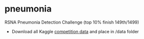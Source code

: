 # pneumonia

RSNA Pneumonia Detection Challenge (top 10% finish 149th/1499)

- Download all Kaggle [competition data](https://www.kaggle.com/c/rsna-pneumonia-detection-challenge/data) and place in /data folder
